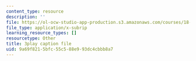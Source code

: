 ```yaml
---
content_type: resource
description: ''
file: https://ol-ocw-studio-app-production.s3.amazonaws.com/courses/18-03sc-differential-equations-fall-2011/9a69f8215bfc55c588e993dc4cbbb8a7_zNPK_t03zds.vtt
file_type: application/x-subrip
learning_resource_types: []
resourcetype: Other
title: 3play caption file
uid: 9a69f821-5bfc-55c5-88e9-93dc4cbbb8a7
---
```

